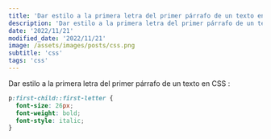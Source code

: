 ```yaml
---
title: 'Dar estilo a la primera letra del primer párrafo de un texto en CSS'
description: 'Dar estilo a la primera letra del primer párrafo de un texto en CSS.'
date: '2022/11/21'
modified_date: '2022/11/21'
image: /assets/images/posts/css.png
subtitle: 'css'
tags: 'css'
---
```


Dar estilo a la primera letra del primer párrafo de un texto en CSS :

```css
p:first-child::first-letter {
  font-size: 26px;
  font-weight: bold;
  font-style: italic;
}
```
